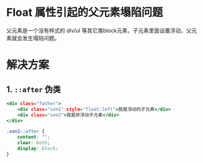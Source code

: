 # Float 属性引起的父元素塌陷问题
父元素是一个没有样式的 div/ul 等其它类block元素，子元素里面设置浮动，父元素就会发生塌陷问题。 

# 解决方案

## 1. `::after` 伪类
```htm
<div class="father">
    <div class="son1" style="float:left">我是浮动的子元素</div>
    <div class="son2">我是非浮动子元素</div>
</div>
```
```css
.son2::after {
    content: "";
    clear: both;
    display: block;
}
```
